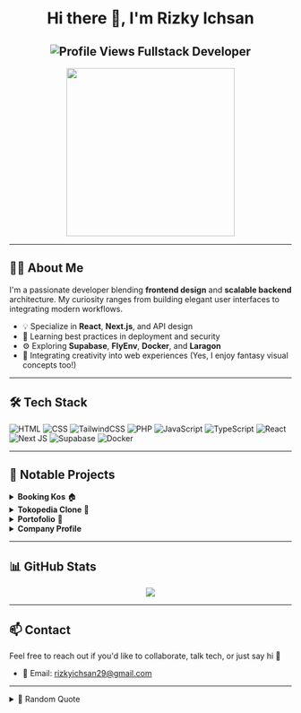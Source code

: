 <h1 align="center">Hi there 👋, I'm Rizky Ichsan</h1>

<h2 align="center">
  <img src="https://komarev.com/ghpvc/?username=RizkyIchsanN&color=dc143c&style=for-the-badge" alt="Profile Views">
  Fullstack Developer
</h2>

<div align="center">
  <img src="https://media.giphy.com/media/qgQUggAC3Pfv687qPC/giphy.gif" width="300" />
</div>


---

## 🧑‍💻 About Me
I'm a passionate developer blending **frontend design** and **scalable backend** architecture. My curiosity ranges from building elegant user interfaces to integrating modern workflows.

- 💡 Specialize in **React**, **Next.js**, and API design
- 🔐 Learning best practices in deployment and security
- ⚙️ Exploring **Supabase**, **FlyEnv**, **Docker**, and **Laragon**
- 🌈 Integrating creativity into web experiences (Yes, I enjoy fantasy visual concepts too!)

---

## 🛠️ Tech Stack

![HTML](https://img.shields.io/badge/html5-E34F26?style=for-the-badge&logo=html5&logoColor=white)
![CSS](https://img.shields.io/badge/css3-1572B6?style=for-the-badge&logo=css3&logoColor=white)
![TailwindCSS](https://img.shields.io/badge/TailwindCSS-06B6D4?style=for-the-badge&logo=tailwindcss&logoColor=white)
![PHP](https://img.shields.io/badge/PHP-777BB4?style=for-the-badge&logo=php&logoColor=white)
![JavaScript](https://img.shields.io/badge/javascript-F7DF1E?style=for-the-badge&logo=javascript&logoColor=black)
![TypeScript](https://img.shields.io/badge/TypeScript-3178C6?style=for-the-badge&logo=typescript&logoColor=white)
![React](https://img.shields.io/badge/react-61DAFB?style=for-the-badge&logo=react&logoColor=black)
![Next JS](https://img.shields.io/badge/Next.js-000000?style=for-the-badge&logo=nextdotjs&logoColor=white)
![Supabase](https://img.shields.io/badge/Supabase-3ECF8E?style=for-the-badge&logo=supabase&logoColor=white)
![Docker](https://img.shields.io/badge/Docker-2496ED?style=for-the-badge&logo=docker&logoColor=white)

---

## 📂 Notable Projects

<details>
  <summary><b>Booking Kos</b> 🏠</summary>
  Web kost berbasis PHP dan Blade untuk sistem pemesanan online.
  <br>
  🔗 [Repo](https://github.com/RizkyIchsanN/booking-kos)
</details>

<details>
  <summary><b>Tokopedia Clone</b> 🛒</summary>
  Replikasi UI marketplace dengan TypeScript dan Next.js.
  <br>
  🔗 [Repo](https://github.com/RizkyIchsanN/tokopedia-clone)
</details>

<details>
  <summary><b>Portofolio</b> 🎨</summary>
  Website pribadi untuk menampilkan skill dan proyek.
  <br>
  🔗 [Repo](https://github.com/RizkyIchsanN/portofolio)
</details>

<details>
  <summary><b>Company Profile</b> </summary>
  Web Company Profile Menggunakan TypeScript.
  <br>
  🔗 [Repo](https://github.com/RizkyIchsanN/Builder-curry-world)
</details>

---

## 📊 GitHub Stats

<div align="center">
  <img src="https://github-readme-streak-stats.herokuapp.com/?user=RizkyIchsanN&theme=tokyonight" />
</div>

---

## 📫 Contact

Feel free to reach out if you'd like to collaborate, talk tech, or just say hi 👋

- 📧 Email: rizkyichsan29@gmail.com

---

<details>
  <summary>💬 Random Quote</summary>
  <i>"The best error message is the one that never shows up." – Thomas Fuchs</i>
</details>


<!--
**RizkyIchsanN/RizkyIchsanN** is a ✨ _special_ ✨ repository because its `README.md` (this file) appears on your GitHub profile.

Here are some ideas to get you started:

- 🔭 I’m currently working on ...
- 🌱 I’m currently learning ...
- 👯 I’m looking to collaborate on ...
- 🤔 I’m looking for help with ...
- 💬 Ask me about ...
- 📫 How to reach me: ...
- 😄 Pronouns: ...
- ⚡ Fun fact: ...
-->
